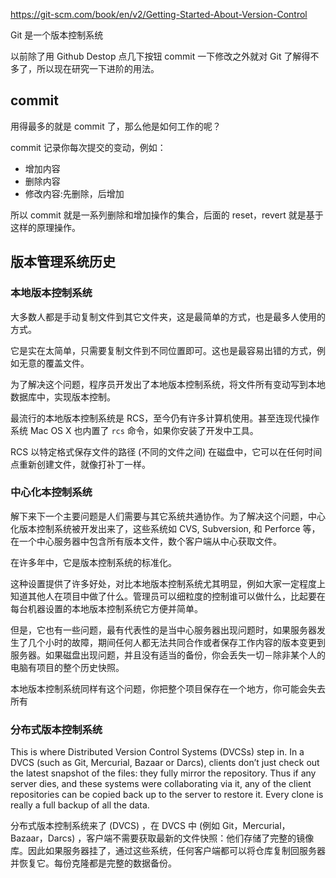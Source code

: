 https://git-scm.com/book/en/v2/Getting-Started-About-Version-Control

Git 是一个版本控制系统

以前除了用 Github Destop 点几下按钮 commit 一下修改之外就对 Git 了解得不多了，所以现在研究一下进阶的用法。


## commit

用得最多的就是 commit 了，那么他是如何工作的呢？

commit 记录你每次提交的变动，例如：

- 增加内容
- 删除内容
- 修改内容:先删除，后增加

所以 commit 就是一系列删除和增加操作的集合，后面的 reset，revert 就是基于这样的原理操作。


## 版本管理系统历史

### 本地版本控制系统

大多数人都是手动复制文件到其它文件夹，这是最简单的方式，也是最多人使用的方式。

它是实在太简单，只需要复制文件到不同位置即可。这也是最容易出错的方式，例如无意的覆盖文件。

为了解决这个问题，程序员开发出了本地版本控制系统，将文件所有变动写到本地数据库中，实现版本控制。

最流行的本地版本控制系统是 RCS，至今仍有许多计算机使用。甚至连现代操作系统 Mac OS X 也内置了 `rcs` 命令，如果你安装了开发中工具。

RCS 以特定格式保存文件的路径 (不同的文件之间) 在磁盘中，它可以在任何时间点重新创建文件，就像打补丁一样。

### 中心化本控制系统

解下来下一个主要问题是人们需要与其它系统共通协作。为了解决这个问题，中心化版本控制系统被开发出来了，这些系统如 CVS, Subversion, 和 Perforce 等，在一个中心服务器中包含所有版本文件，数个客户端从中心获取文件。

在许多年中，它是版本控制系统的标准化。

这种设置提供了许多好处，对比本地版本控制系统尤其明显，例如大家一定程度上知道其他人在项目中做了什么。管理员可以细粒度的控制谁可以做什么，比起要在每台机器设置的本地版本控制系统它方便并简单。

但是，它也有一些问题，最有代表性的是当中心服务器出现问题时，如果服务器发生了几个小时的故障，期间任何人都无法共同合作或者保存工作内容的版本变更到服务器。如果磁盘出现问题，并且没有适当的备份，你会丢失一切－除非某个人的电脑有项目的整个历史快照。

本地版本控制系统同样有这个问题，你把整个项目保存在一个地方，你可能会失去所有

### 分布式版本控制系统

This is where Distributed Version Control Systems (DVCSs) step in. In a DVCS (such as Git, Mercurial, Bazaar or Darcs), clients don’t just check out the latest snapshot of the files: they fully mirror the repository. Thus if any server dies, and these systems were collaborating via it, any of the client repositories can be copied back up to the server to restore it. Every clone is really a full backup of all the data.

分布式版本控制系统来了 (DVCS) ，在 DVCS 中 (例如 Git，Mercurial，Bazaar，Darcs) ，客户端不需要获取最新的文件快照：他们存储了完整的镜像库。因此如果服务器挂了，通过这些系统，任何客户端都可以将仓库复制回服务器并恢复它。每份克隆都是完整的数据备份。
